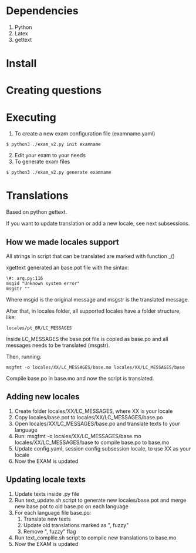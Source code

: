 # Dependencies

1. Python
2. Latex
3. gettext


# Install


# Creating questions


# Executing

1. To create a new exam configuration file (examname.yaml)

```
$ python3 ./exam_v2.py init examname
```

2. Edit your exam to your needs
3. To generate exam files

```
$ python3 ./exam_v2.py generate examname
```

# Translations

Based on python gettext.

If you want to update translation or add a new locale, see next subsessions.

## How we made locales support

All strings in script that can be translated are marked with function _()

xgettext generated an base.pot file with the sintax:

```
\#: arq.py:116
msgid "Unknown system error"
msgstr ""
```

Where msgid is the original message and msgstr is the translated message.

After that, in locales folder, all supported locales have a folder structure, like:

```
locales/pt_BR/LC_MESSAGES
```

Inside LC_MESSAGES the base.pot file is copied as base.po and all messages needs to be translated (msgstr).

Then, running:

```
msgfmt -o locales/XX/LC_MESSAGES/base.mo locales/XX/LC_MESSAGES/base
```

Compile base.po in base.mo and now the script is translated.


## Adding new locales

1. Create folder locales/XX/LC_MESSAGES, where XX is your locale
2. Copy locales/base.pot to locales/XX/LC_MESSAGES/base.po
3. Open locales/XX/LC_MESSAGES/base.po and translate texts to your language
4. Run: msgfmt -o locales/XX/LC_MESSAGES/base.mo locales/XX/LC_MESSAGES/base to compile base.po to base.mo
5. Update config.yaml, session config subsession locale, to use XX as your locale
6. Now the EXAM is updated

## Updating locale texts

1. Update texts inside .py file
2. Run text_update.sh script to generate new locales/base.pot and merge new base.pot to old base.po on each language
3. For each language file base.po:
	1. Translate new texts
	2. Update old translations marked as ", fuzzy"
	3. Remove ", fuzzy" flag
4. Run text_complile.sh script to compile new translations to base.mo 
5. Now the EXAM is updated